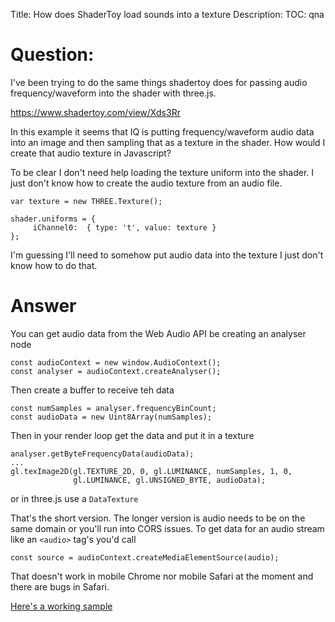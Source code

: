 Title: How does ShaderToy load sounds into a texture
Description:
TOC: qna

# Question:

I've been trying to do the same things shadertoy does for passing audio frequency/waveform into the shader with three.js.

https://www.shadertoy.com/view/Xds3Rr

In this example it seems that IQ is putting frequency/waveform audio data into an image and then sampling that as a texture in the shader. How would I create that audio texture in Javascript?

To be clear I don't need help loading the texture uniform into the shader. I just don't know how to create the audio texture from an audio file.


    var texture = new THREE.Texture();

    shader.uniforms = {
         iChannel0:  { type: 't', value: texture }
    };
I'm guessing I'll need to somehow put audio data into the texture I just don't know how to do that.


# Answer

You can get audio data from the Web Audio API be creating an analyser node

    const audioContext = new window.AudioContext();
    const analyser = audioContext.createAnalyser();

Then create a buffer to receive teh data

    const numSamples = analyser.frequencyBinCount;
    const audioData = new Uint8Array(numSamples);

Then in your render loop get the data and put it in a texture

    analyser.getByteFrequencyData(audioData);
    ...
    gl.texImage2D(gl.TEXTURE_2D, 0, gl.LUMINANCE, numSamples, 1, 0,
                  gl.LUMINANCE, gl.UNSIGNED_BYTE, audioData);

or in three.js use a `DataTexture`

That's the short version. The longer version is audio needs to be on the same domain or you'll run into CORS issues. To get data for an audio stream like an `<audio>` tag's you'd call

    const source = audioContext.createMediaElementSource(audio);

That doesn't work in mobile Chrome nor mobile Safari at the moment and there are bugs in Safari.

[Here's a working sample](http://twgljs.org/examples/dynamic-buffers.html)

    


